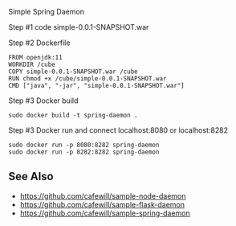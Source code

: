 Simple Spring Daemon

Step #1 code simple-0.0.1-SNAPSHOT.war

Step #2 Dockerfile

    FROM openjdk:11
    WORKDIR /cube
    COPY simple-0.0.1-SNAPSHOT.war /cube
    RUN chmod +x /cube/simple-0.0.1-SNAPSHOT.war
    CMD ["java", "-jar", "simple-0.0.1-SNAPSHOT.war"]    

Step #3 Docker build

    sudo docker build -t spring-daemon .

Step #3 Docker run and connect localhost:8080 or localhost:8282

    sudo docker run -p 8080:8282 spring-daemon
    sudo docker run -p 8282:8282 spring-daemon

## See Also

* https://github.com/cafewill/sample-node-daemon
* https://github.com/cafewill/sample-flask-daemon
* https://github.com/cafewill/sample-spring-daemon
